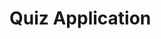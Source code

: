 # Quiz Application
 
<!-- Adapted from: https://www.udemy.com/course/complete-jquery-and-ajax-programmingcurriculum/

Date: 07/10/2020 -->